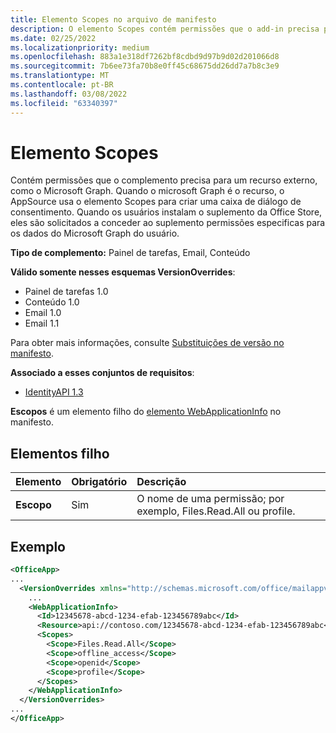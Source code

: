 ```yaml
---
title: Elemento Scopes no arquivo de manifesto
description: O elemento Scopes contém permissões que o add-in precisa para se conectar a um recurso externo.
ms.date: 02/25/2022
ms.localizationpriority: medium
ms.openlocfilehash: 883a1e318df7262bf8cdbd9d97b9d02d201066d8
ms.sourcegitcommit: 7b6ee73fa70b8e0ff45c68675dd26dd7a7b8c3e9
ms.translationtype: MT
ms.contentlocale: pt-BR
ms.lasthandoff: 03/08/2022
ms.locfileid: "63340397"
---
```

# <a name="scopes-element"></a>Elemento Scopes

Contém permissões que o complemento precisa para um recurso externo, como o Microsoft Graph. Quando o microsoft Graph é o recurso, o AppSource usa o elemento Scopes para criar uma caixa de diálogo de consentimento. Quando os usuários instalam o suplemento da Office Store, eles são solicitados a conceder ao suplemento permissões especificas para os dados do Microsoft Graph do usuário.

**Tipo de complemento:** Painel de tarefas, Email, Conteúdo

**Válido somente nesses esquemas VersionOverrides**:

- Painel de tarefas 1.0
- Conteúdo 1.0
- Email 1.0
- Email 1.1

Para obter mais informações, consulte [Substituições de versão no manifesto](../../develop/add-in-manifests.md#version-overrides-in-the-manifest).

**Associado a esses conjuntos de requisitos**:

- [IdentityAPI 1.3](../requirement-sets/identity-api-requirement-sets.md)

**Escopos** é um elemento filho do [elemento WebApplicationInfo](webapplicationinfo.md) no manifesto.

## <a name="child-elements"></a>Elementos filho

|  Elemento |  Obrigatório  |  Descrição  |
|:-----|:-----|:-----|
|  **Escopo**                |  Sim     |   O nome de uma permissão; por exemplo, Files.Read.All ou profile. |

## <a name="example"></a>Exemplo

```xml
<OfficeApp>
...
  <VersionOverrides xmlns="http://schemas.microsoft.com/office/mailappversionoverrides" xsi:type="VersionOverridesV1_0">
    ...
    <WebApplicationInfo>
      <Id>12345678-abcd-1234-efab-123456789abc</Id>
      <Resource>api://contoso.com/12345678-abcd-1234-efab-123456789abc<Resource>
      <Scopes>
        <Scope>Files.Read.All</Scope>
        <Scope>offline_access</Scope>
        <Scope>openid</Scope>
        <Scope>profile</Scope>
      </Scopes>
    </WebApplicationInfo>
  </VersionOverrides>
...
</OfficeApp>
```
